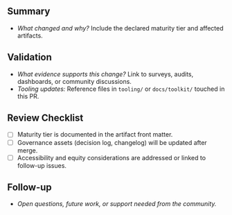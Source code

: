 ## Summary
- _What changed and why?_ Include the declared maturity tier and affected artifacts.

## Validation
- _What evidence supports this change?_ Link to surveys, audits, dashboards, or community discussions.
- _Tooling updates:_ Reference files in `tooling/` or `docs/toolkit/` touched in this PR.

## Review Checklist
- [ ] Maturity tier is documented in the artifact front matter.
- [ ] Governance assets (decision log, changelog) will be updated after merge.
- [ ] Accessibility and equity considerations are addressed or linked to follow-up issues.

## Follow-up
- _Open questions, future work, or support needed from the community._
